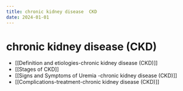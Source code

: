 ```yaml
---
title: chronic kidney disease  CKD
date: 2024-01-01
---
```


# chronic kidney disease (CKD)

- [[Definition and etiologies-chronic kidney disease (CKD)]]
- [[Stages of CKD]]
- [[Signs and Symptoms of Uremia -chronic kidney disease (CKD)]]
- [[Complications-treatment-chronic kidney disease (CKD)]]

